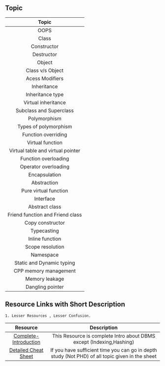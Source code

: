 ## Topic

| Topic |
|:----:|
| OOPS |
| Class |
| Constructor|
| Destructor|
| Object|
| Class v/s Object|
| Acess Modifiers|
| Inheritance|
| Inheritance type|
| Virtual inheritance|
| Subclass and Superclass|
| Polymorphism|
| Types of polymorphism|
| Function overriding|
| Virtual function|
| Virtual table and virtual pointer|
| Function overloading|
| Operator overloading|
| Encapsulation|
| Abstraction|
|Pure virtual function |
| Interface|
| Abstract class|
| Friend function and Friend class|
| Copy constructor|
| Typecasting|
| Inline function|
| Scope resolution| 
| Namespace| 
| Static and Dynamic typing|
| CPP memory management|
| Memory leakage|
| Dangling pointer| 

## Resource Links with Short Description
    1. Lesser Resources , Lesser Confusion.
|Resource |  Description|
|:---:|:---:|
|[Complete-Introduction](https://www.studytonight.com/cpp/cpp-and-oops-concepts.php)|This Resource is complete Intro about DBMS except (Indexing,Hashing)|
|[Detailed Cheat Sheet](https://whimsical.com/object-oriented-programming-cheatsheet-by-love-babbar-YbSgLatbWQ4R5paV7EgqFw)|If you have sufficient time you can go in depth study (Not PHD) of all topic given in the sheet|
